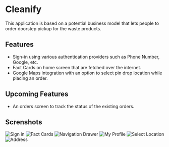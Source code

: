 # Cleanify

This application is based on a potential business model that lets people to order doorstep pickup for the waste products.


## Features
- Sign-in using various authentication providers such as Phone Number, Google, etc.
- Fact Cards on home screen that are fetched over the internet.
- Google Maps integration with an option to select pin drop location while placing an order. 

## Upcoming Features
- An orders screen to track the status of the existing orders.

## Screnshots
![Sign in](screenshots/sign_in.jpg "Sign in")
![Fact Cards](screenshots/fact_cards.jpg "Fact Cards")
![Navigation Drawer](screenshots/navigation_drawer.jpg "Navigation Drawer")
![My Profile](screenshots/my_profile.jpg "My Profile")
![Select Location](screenshots/select_location.jpg "Select location using pin drop")
![Address](screenshots/enter_address.jpg "Enter address and submit order")
